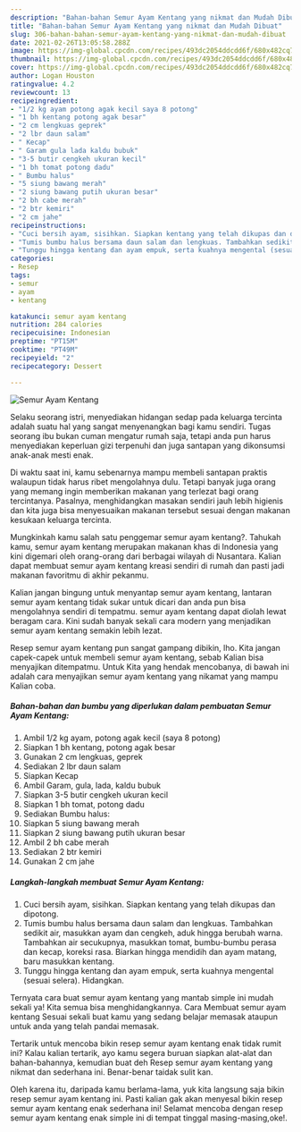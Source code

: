 ```yaml
---
description: "Bahan-bahan Semur Ayam Kentang yang nikmat dan Mudah Dibuat"
title: "Bahan-bahan Semur Ayam Kentang yang nikmat dan Mudah Dibuat"
slug: 306-bahan-bahan-semur-ayam-kentang-yang-nikmat-dan-mudah-dibuat
date: 2021-02-26T13:05:58.288Z
image: https://img-global.cpcdn.com/recipes/493dc2054ddcdd6f/680x482cq70/semur-ayam-kentang-foto-resep-utama.jpg
thumbnail: https://img-global.cpcdn.com/recipes/493dc2054ddcdd6f/680x482cq70/semur-ayam-kentang-foto-resep-utama.jpg
cover: https://img-global.cpcdn.com/recipes/493dc2054ddcdd6f/680x482cq70/semur-ayam-kentang-foto-resep-utama.jpg
author: Logan Houston
ratingvalue: 4.2
reviewcount: 13
recipeingredient:
- "1/2 kg ayam potong agak kecil saya 8 potong"
- "1 bh kentang potong agak besar"
- "2 cm lengkuas geprek"
- "2 lbr daun salam"
- " Kecap"
- " Garam gula lada kaldu bubuk"
- "3-5 butir cengkeh ukuran kecil"
- "1 bh tomat potong dadu"
- " Bumbu halus"
- "5 siung bawang merah"
- "2 siung bawang putih ukuran besar"
- "2 bh cabe merah"
- "2 btr kemiri"
- "2 cm jahe"
recipeinstructions:
- "Cuci bersih ayam, sisihkan. Siapkan kentang yang telah dikupas dan dipotong."
- "Tumis bumbu halus bersama daun salam dan lengkuas. Tambahkan sedikit air, masukkan ayam dan cengkeh, aduk hingga berubah warna. Tambahkan air secukupnya, masukkan tomat, bumbu-bumbu perasa dan kecap, koreksi rasa. Biarkan hingga mendidih dan ayam matang, baru masukkan kentang."
- "Tunggu hingga kentang dan ayam empuk, serta kuahnya mengental (sesuai selera). Hidangkan."
categories:
- Resep
tags:
- semur
- ayam
- kentang

katakunci: semur ayam kentang 
nutrition: 284 calories
recipecuisine: Indonesian
preptime: "PT15M"
cooktime: "PT49M"
recipeyield: "2"
recipecategory: Dessert

---
```



![Semur Ayam Kentang](https://img-global.cpcdn.com/recipes/493dc2054ddcdd6f/680x482cq70/semur-ayam-kentang-foto-resep-utama.jpg)

Selaku seorang istri, menyediakan hidangan sedap pada keluarga tercinta adalah suatu hal yang sangat menyenangkan bagi kamu sendiri. Tugas seorang ibu bukan cuman mengatur rumah saja, tetapi anda pun harus menyediakan keperluan gizi terpenuhi dan juga santapan yang dikonsumsi anak-anak mesti enak.

Di waktu  saat ini, kamu sebenarnya mampu membeli santapan praktis walaupun tidak harus ribet mengolahnya dulu. Tetapi banyak juga orang yang memang ingin memberikan makanan yang terlezat bagi orang tercintanya. Pasalnya, menghidangkan masakan sendiri jauh lebih higienis dan kita juga bisa menyesuaikan makanan tersebut sesuai dengan makanan kesukaan keluarga tercinta. 



Mungkinkah kamu salah satu penggemar semur ayam kentang?. Tahukah kamu, semur ayam kentang merupakan makanan khas di Indonesia yang kini digemari oleh orang-orang dari berbagai wilayah di Nusantara. Kalian dapat membuat semur ayam kentang kreasi sendiri di rumah dan pasti jadi makanan favoritmu di akhir pekanmu.

Kalian jangan bingung untuk menyantap semur ayam kentang, lantaran semur ayam kentang tidak sukar untuk dicari dan anda pun bisa mengolahnya sendiri di tempatmu. semur ayam kentang dapat diolah lewat beragam cara. Kini sudah banyak sekali cara modern yang menjadikan semur ayam kentang semakin lebih lezat.

Resep semur ayam kentang pun sangat gampang dibikin, lho. Kita jangan capek-capek untuk membeli semur ayam kentang, sebab Kalian bisa menyajikan ditempatmu. Untuk Kita yang hendak mencobanya, di bawah ini adalah cara menyajikan semur ayam kentang yang nikamat yang mampu Kalian coba.

<!--inarticleads1-->

##### Bahan-bahan dan bumbu yang diperlukan dalam pembuatan Semur Ayam Kentang:

1. Ambil 1/2 kg ayam, potong agak kecil (saya 8 potong)
1. Siapkan 1 bh kentang, potong agak besar
1. Gunakan 2 cm lengkuas, geprek
1. Sediakan 2 lbr daun salam
1. Siapkan  Kecap
1. Ambil  Garam, gula, lada, kaldu bubuk
1. Siapkan 3-5 butir cengkeh ukuran kecil
1. Siapkan 1 bh tomat, potong dadu
1. Sediakan  Bumbu halus:
1. Siapkan 5 siung bawang merah
1. Siapkan 2 siung bawang putih ukuran besar
1. Ambil 2 bh cabe merah
1. Sediakan 2 btr kemiri
1. Gunakan 2 cm jahe




<!--inarticleads2-->

##### Langkah-langkah membuat Semur Ayam Kentang:

1. Cuci bersih ayam, sisihkan. Siapkan kentang yang telah dikupas dan dipotong.
1. Tumis bumbu halus bersama daun salam dan lengkuas. Tambahkan sedikit air, masukkan ayam dan cengkeh, aduk hingga berubah warna. Tambahkan air secukupnya, masukkan tomat, bumbu-bumbu perasa dan kecap, koreksi rasa. Biarkan hingga mendidih dan ayam matang, baru masukkan kentang.
1. Tunggu hingga kentang dan ayam empuk, serta kuahnya mengental (sesuai selera). Hidangkan.




Ternyata cara buat semur ayam kentang yang mantab simple ini mudah sekali ya! Kita semua bisa menghidangkannya. Cara Membuat semur ayam kentang Sesuai sekali buat kamu yang sedang belajar memasak ataupun untuk anda yang telah pandai memasak.

Tertarik untuk mencoba bikin resep semur ayam kentang enak tidak rumit ini? Kalau kalian tertarik, ayo kamu segera buruan siapkan alat-alat dan bahan-bahannya, kemudian buat deh Resep semur ayam kentang yang nikmat dan sederhana ini. Benar-benar taidak sulit kan. 

Oleh karena itu, daripada kamu berlama-lama, yuk kita langsung saja bikin resep semur ayam kentang ini. Pasti kalian gak akan menyesal bikin resep semur ayam kentang enak sederhana ini! Selamat mencoba dengan resep semur ayam kentang enak simple ini di tempat tinggal masing-masing,oke!.

